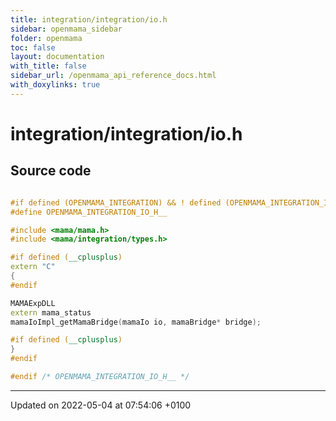 ```yaml
---
title: integration/integration/io.h
sidebar: openmama_sidebar
folder: openmama
toc: false
layout: documentation
with_title: false
sidebar_url: /openmama_api_reference_docs.html
with_doxylinks: true
---
```


# integration/integration/io.h






## Source code

```cpp

#if defined (OPENMAMA_INTEGRATION) && ! defined (OPENMAMA_INTEGRATION_IO_H__)
#define OPENMAMA_INTEGRATION_IO_H__

#include <mama/mama.h>
#include <mama/integration/types.h>

#if defined (__cplusplus)
extern "C"
{
#endif

MAMAExpDLL
extern mama_status
mamaIoImpl_getMamaBridge(mamaIo io, mamaBridge* bridge);

#if defined (__cplusplus)
}
#endif

#endif /* OPENMAMA_INTEGRATION_IO_H__ */
```


-------------------------------

Updated on 2022-05-04 at 07:54:06 +0100
